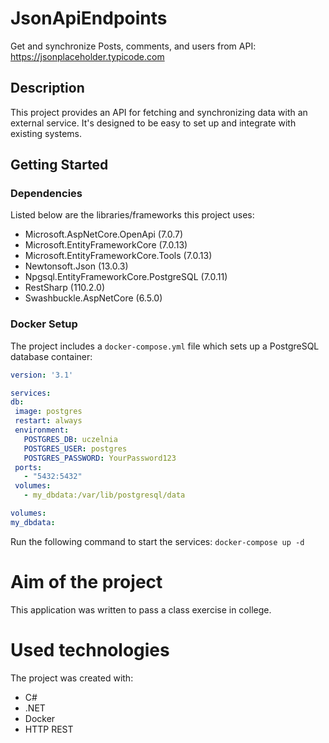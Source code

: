 # JsonApiEndpoints

Get and synchronize Posts, comments, and users from API: https://jsonplaceholder.typicode.com

## Description

This project provides an API for fetching and synchronizing data with an external service. It's designed to be easy to set up and integrate with existing systems.

## Getting Started

### Dependencies

Listed below are the libraries/frameworks this project uses:

- Microsoft.AspNetCore.OpenApi (7.0.7)
- Microsoft.EntityFrameworkCore (7.0.13)
- Microsoft.EntityFrameworkCore.Tools (7.0.13)
- Newtonsoft.Json (13.0.3)
- Npgsql.EntityFrameworkCore.PostgreSQL (7.0.11)
- RestSharp (110.2.0)
- Swashbuckle.AspNetCore (6.5.0)

### Docker Setup

The project includes a `docker-compose.yml` file which sets up a PostgreSQL database container:

```yml
version: '3.1'

services:
db:
 image: postgres
 restart: always
 environment:
   POSTGRES_DB: uczelnia
   POSTGRES_USER: postgres
   POSTGRES_PASSWORD: YourPassword123
 ports:
   - "5432:5432"
 volumes:
   - my_dbdata:/var/lib/postgresql/data

volumes:
my_dbdata:
```
Run the following command to start the services: ```docker-compose up -d```

# Aim of the project  
This application was written to pass a class exercise in college.
  
# Used technologies
The project was created with:
* C#
* .NET
* Docker
* HTTP REST
